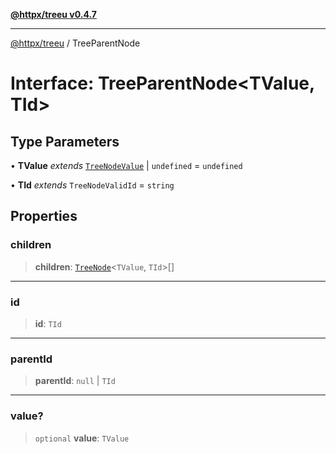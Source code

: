 [**@httpx/treeu v0.4.7**](../README.md)

***

[@httpx/treeu](../README.md) / TreeParentNode

# Interface: TreeParentNode\<TValue, TId\>

## Type Parameters

• **TValue** *extends* [`TreeNodeValue`](../type-aliases/TreeNodeValue.md) \| `undefined` = `undefined`

• **TId** *extends* `TreeNodeValidId` = `string`

## Properties

### children

> **children**: [`TreeNode`](../type-aliases/TreeNode.md)\<`TValue`, `TId`\>[]

***

### id

> **id**: `TId`

***

### parentId

> **parentId**: `null` \| `TId`

***

### value?

> `optional` **value**: `TValue`
